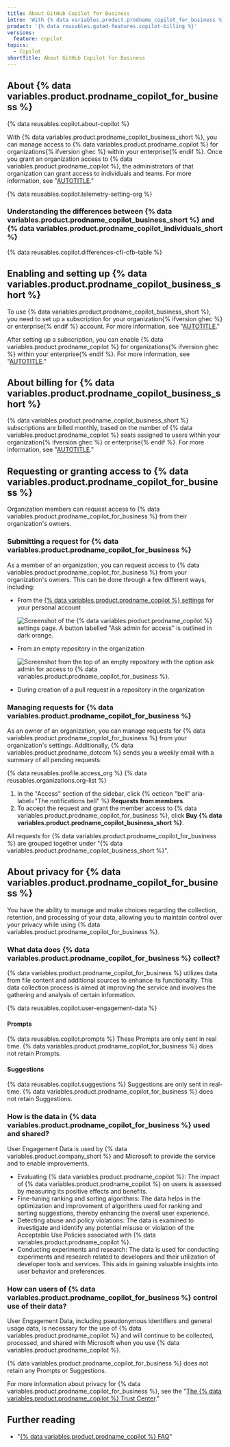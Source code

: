 ```yaml
---
title: About GitHub Copilot for Business
intro: 'With {% data variables.product.prodname_copilot_for_business %} you can manage access to {% data variables.product.prodname_copilot %} for your organization{% ifversion ghec%} or enterprise{% endif %}.'
product: '{% data reusables.gated-features.copilot-billing %}'
versions:
  feature: copilot
topics:
  - Copilot
shortTitle: About GitHub Copilot for Business
---
```


## About {% data variables.product.prodname_copilot_for_business %}

{% data reusables.copilot.about-copilot %}

With {% data variables.product.prodname_copilot_business_short %}, you can manage access to {% data variables.product.prodname_copilot %} for organizations{% ifversion ghec %} within your enterprise{% endif %}. Once you grant an organization access to {% data variables.product.prodname_copilot %}, the administrators of that organization can grant access to individuals and teams. For more information, see "[AUTOTITLE](/copilot/configuring-github-copilot/configuring-github-copilot-settings-in-your-organization)."

{% data reusables.copilot.telemetry-setting-org %}

### Understanding the differences between {% data variables.product.prodname_copilot_business_short %} and {% data variables.product.prodname_copilot_individuals_short %}

{% data reusables.copilot.differences-cfi-cfb-table %}

## Enabling and setting up {% data variables.product.prodname_copilot_business_short %}

To use {% data variables.product.prodname_copilot_business_short %}, you need to set up a subscription for your organization{% ifversion ghec %} or enterprise{% endif %} account. For more information, see "[AUTOTITLE](/billing/managing-billing-for-github-copilot/managing-your-github-copilot-subscription-for-your-organization-or-enterprise)."

After setting up a subscription, you can enable {% data variables.product.prodname_copilot %} for organizations{% ifversion ghec %} within your enterprise{% endif %}. For more information, see "[AUTOTITLE](/copilot/overview-of-github-copilot/enabling-and-setting-up-github-copilot-for-business)."

## About billing for {% data variables.product.prodname_copilot_business_short %}

{% data variables.product.prodname_copilot_business_short %} subscriptions are billed monthly, based on the number of {% data variables.product.prodname_copilot %} seats assigned to users within your organization{% ifversion ghec %} or enterprise{% endif %}. For more information, see "[AUTOTITLE](/billing/managing-billing-for-github-copilot/about-billing-for-github-copilot#pricing-for-github-copilot-for-business)."

## Requesting or granting access to {% data variables.product.prodname_copilot_for_business %}

Organization members can request access to {% data variables.product.prodname_copilot_for_business %} from their organization's owners.

### Submitting a request for {% data variables.product.prodname_copilot_for_business %}

As a member of an organization, you can request access to {% data variables.product.prodname_copilot_for_business %} from your organization's owners. This can be done through a few different ways, including:

- From the [{% data variables.product.prodname_copilot %} settings](https://github.com/settings/copilot) for your personal account

  ![Screenshot of the {% data variables.product.prodname_copilot %} settings page. A button labelled "Ask admin for access" is outlined in dark orange.](/assets/images/help/copilot/request-cfb-access-settings.png)

- From an empty repository in the organization

  ![Screenshot from the top of an empty repository with the option ask admin for access to {% data variables.product.prodname_copilot_for_business %}.](/assets/images/help/copilot/request-cfb-access-empty-repo.png)

- During creation of a pull request in a repository in the organization

### Managing requests for {% data variables.product.prodname_copilot_for_business %}

As an owner of an organization, you can manage requests for {% data variables.product.prodname_copilot_for_business %} from your organization's settings. Additionally, {% data variables.product.prodname_dotcom %} sends you a weekly email with a summary of all pending requests.

{% data reusables.profile.access_org %}
{% data reusables.organizations.org-list %}
1. In the "Access" section of the sidebar, click {% octicon "bell" aria-label="The notifications bell" %} **Requests from members**.
1. To accept the request and grant the member access to {% data variables.product.prodname_copilot_for_business %}, click **Buy {% data variables.product.prodname_copilot_business_short %}**.

All requests for {% data variables.product.prodname_copilot_for_business %} are grouped together under "{% data variables.product.prodname_copilot_business_short %}".

## About privacy for {% data variables.product.prodname_copilot_for_business %}

You have the ability to manage and make choices regarding the collection, retention, and processing of your data, allowing you to maintain control over your privacy while using {% data variables.product.prodname_copilot_for_business %}.

### What data does {% data variables.product.prodname_copilot_for_business %} collect?

{% data variables.product.prodname_copilot_for_business %} utilizes data from file content and additional sources to enhance its functionality. This data collection process is aimed at improving the service and involves the gathering and analysis of certain information.

{% data reusables.copilot.user-engagement-data %}

#### Prompts

{% data reusables.copilot.prompts %} These Prompts are only sent in real time. {% data variables.product.prodname_copilot_for_business %} does not retain Prompts.

#### Suggestions

{% data reusables.copilot.suggestions %} Suggestions are only sent in real-time. {% data variables.product.prodname_copilot_for_business %} does not retain Suggestions.

### How is the data in {% data variables.product.prodname_copilot_for_business %} used and shared?

User Engagement Data is used by {% data variables.product.company_short %} and Microsoft to provide the service and to enable improvements.

- Evaluating {% data variables.product.prodname_copilot %}: The impact of {% data variables.product.prodname_copilot %} on users is assessed by measuring its positive effects and benefits.
- Fine-tuning ranking and sorting algorithms: The data helps in the optimization and improvement of algorithms used for ranking and sorting suggestions, thereby enhancing the overall user experience.
- Detecting abuse and policy violations: The data is examined to investigate and identify any potential misuse or violation of the Acceptable Use Policies associated with {% data variables.product.prodname_copilot %}.
- Conducting experiments and research: The data is used for conducting experiments and research related to developers and their utilization of developer tools and services. This aids in gaining valuable insights into user behavior and preferences.

### How can users of {% data variables.product.prodname_copilot_for_business %} control use of their data?

User Engagement Data, including pseudonymous identifiers and general usage data, is necessary for the use of {% data variables.product.prodname_copilot %} and will continue to be collected, processed, and shared with Microsoft when you use {% data variables.product.prodname_copilot %}.

{% data variables.product.prodname_copilot_for_business %} does not retain any Prompts or Suggestions.

For more information about privacy for {% data variables.product.prodname_copilot_for_business %}, see the "[The {% data variables.product.prodname_copilot %} Trust Center](https://resources.github.com/copilot-trust-center/#privacy)."

## Further reading

- "[{% data variables.product.prodname_copilot %} FAQ](https://github.com/features/copilot#faq)"
